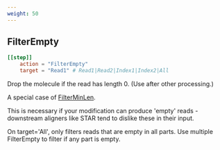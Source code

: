 ```yaml
---
weight: 50
---
```

## FilterEmpty


```toml
[[step]]
    action = "FilterEmpty"
    target = "Read1" # Read1|Read2|Index1|Index2|All
```

Drop the molecule if the read has length 0.
(Use after other processing.)

A special case of [FilterMinLen](../filterminlen).

This is necessary if your modification can produce 'empty'
reads - downstream aligners like STAR tend to dislike these in their input.

On target='All', only filters reads that are empty in all parts.
Use multiple FilterEmpty to filter if any part is empty.


